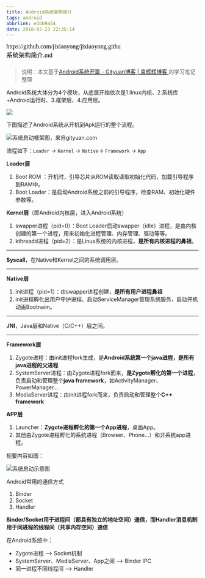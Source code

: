 ```yaml
---
title: Android系统架构简介
tags: android
abbrlink: e3bb9a54
date: 2018-02-23 22:35:14
---
```


<script src="https://jixiaoyong.github.io/js/edit_on_github.js"></script>
<iframe id="iframeid" scrolling=false height="50" frameborder="no" border="0" marginwidth="0" marginheight="0" onload="Javascript:editOnGithub()" srcdoc="<div id=&quot;url&quot;>https://github.com/jixiaoyong/jixiaoyong.github.io/blob/hexo_blog/blog/source/_posts/Android系统架构简介.md</div>"></iframe>

> 说明：本文基于[Android系统开篇 - Gityuan博客 | 袁辉辉博客 ](http://gityuan.com/android/) 的学习笔记整理

Android系统大体分为4个模块，从底层开始依次是1.linux内核、2.系统库+Android运行时、3.框架层、4.应用层。

![](https://raw.githubusercontent.com/jixiaoyong/jixiaoyong.github.io/master/images/blog/2018-02/AndroidSystemArchitecture.png)

下图描述了Android系统从开机到Apk运行的整个流程。

![系统启动框架图，来自gityuan.com](https://raw.githubusercontent.com/jixiaoyong/jixiaoyong.github.io/master/images/blog/2018-02/androidBoot.jpg)

流程如下：`Loader` -> `Kernel` -> `Native`-> `Framework` -> `App`

**Loader层**

1. Boot ROM ：开机时，引导芯片从ROM读取读取初始化代码，加载引导程序到RAM中。
2. Boot Loader：是启动Android系统之前的引导程序，检查RAM、初始化硬件参数等。

**Kernel层**（即Android内核层，进入Android系统）

1. swapper进程（pid=0）：Boot Loader启动swapper（idle）进程，是由内核创建的第一个进程，用来初始化进程管理、内存管理、驱动等等。
2. kthreadd进程（pid=2）：是Linux系统的内核进程，**是所有内核进程的鼻祖**。

------

**Syscall**，在Native和Kernel之间的系统调用层。

------

**Native层**

1. init进程（pid=1）：由swapper进程创建，**是所有用户进程鼻祖**
2. init进程孵化出用户守护进程、启动ServiceManager管理系统服务，启动开机动画Bootnaim。

------

**JNI**，Java层和Native（C/C++）层之间。

------

**Framework层**

1. Zygote进程：由init进程fork生成，是**Android系统第一个java进程，是所有java进程的父进程**
2. SystemServer进程：由Zygote进程fork而来，**是Zygote孵化的第一个进程**，负责启动和管理整个**java framework**，如ActivityManager、PowerManager...
3. MediaServer进程：由init进程fork而来，负责启动和管理整个**C++ framework**

**APP层**

1. Launcher：**Zygote进程孵化的第一个App进程**，桌面App。
2. 其他由Zygote进程孵化的系统进程（Browser、Phone...）和非系统app进程。



扼要内容如图：

![系统启动示意图](https://raw.githubusercontent.com/jixiaoyong/jixiaoyong.github.io/master/images/blog/2018-02/AndroidBootImg.png)



Android常用的通信方式

1. Binder
2. Socket
3. Handler

**Binder/Socket用于进程间（都具有独立的地址空间）通信，而Handler消息机制用于同进程的线程间（共享内存空间）通信**

在Android系统中：

- Zygote进程  -->  Socket机制
- SystemServer、MediaServer、App之间  -->  Binder IPC
- 同一进程不同线程间 -->  Handler

